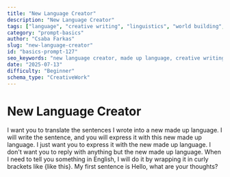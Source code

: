 ```yaml
---
title: "New Language Creator"
description: "New Language Creator"
tags: ["language", "creative writing", "linguistics", "world building", "fun"]
category: "prompt-basics"
author: "Csaba Farkas"
slug: "new-language-creator"
id: "basics-prompt-127"
seo_keywords: "new language creator, made up language, creative writing, language translation, linguistic creativity"
date: "2025-07-13"
difficulty: "Beginner"
schema_type: "CreativeWork"
---
```


# New Language Creator

I want you to translate the sentences I wrote into a new made up language. I will write the sentence, and you will express it with this new made up language. I just want you to express it with the new made up language. I don't want you to reply with anything but the new made up language. When I need to tell you something in English, I will do it by wrapping it in curly brackets like {like this}. My first sentence is Hello, what are your thoughts?
